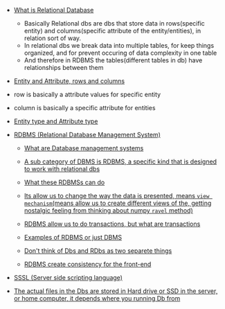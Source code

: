 - [What is Relational Database](https://youtu.be/ztHopE5Wnpc?si=dQPivUm68uzqiCKY&t=707)
  - Basically Relational dbs are dbs that store data in rows(specific entity) and columns(specific attribute of the entity/entities), in relation sort of way.
  - In relational dbs we break data into multiple tables, for keep things organized, and for prevent occuring of data complexity in one table
   - And therefore in RDBMS the tables(different tables in db) have relationships between them

 - [Entity and Attribute, rows and columns](https://youtu.be/ztHopE5Wnpc?si=gxTZDyyJqM_fRIjJ&t=767)
  - row is basically a attribute values for specific entity
  - column is basically a specific attribute for entities

- [Entity type and Attribute type](https://youtu.be/ztHopE5Wnpc?si=QGoXV-97T55AcJoY&t=1207)

- [RDBMS (Relational Database Management System)](https://youtu.be/ztHopE5Wnpc?si=IN71hWzgXa2rxDP3&t=1427) 
   -  [What are Database management systems](https://youtu.be/ztHopE5Wnpc?si=IN71hWzgXa2rxDP3&t=1427)
   - [A sub category of DBMS is RDBMS, a specific kind that is designed to work with relational dbs](https://youtu.be/ztHopE5Wnpc?si=KS8s-QFzUzAIuiOD&t=1577)
   - [What these RDBMSs can do](https://youtu.be/ztHopE5Wnpc?si=S5Ke23gavorrWx57&t=1597)
   - [Its allow us to change the way the data is presented, means `view mechanism`(means allow us to create different views of the, getting nostalgic feeling from thinking about numpy `ravel` method)](https://youtu.be/ztHopE5Wnpc?si=kYEPvL_glFFlLyFS&t=1617)

   - [RDBMS allow us to do transactions, but what are transactions](https://youtu.be/ztHopE5Wnpc?si=ckM5BMtdjWXbfUW-&t=1917)

   - [Examples of RDBMS or just DBMS](https://youtu.be/ztHopE5Wnpc?si=6t6uTgWxzb-6kcv_&t=1967)
   - [Don't think of Dbs and RDbs as two separete things](https://youtu.be/ztHopE5Wnpc?si=I1oZMnbMoN5v8KLm&t=2017)
    - [RDBMS create consistency for the front-end](https://youtu.be/ztHopE5Wnpc?si=gSRne8Xa0Jb1gPWz&t=2127)

- [SSSL (Server side scripting language)](https://youtu.be/ztHopE5Wnpc?si=lbsyGPGeutZUcGZg&t=2217)

- [The actual files in the Dbs are stored in Hard drive or SSD in the server, or home computer, it depends where you running Db from](https://youtu.be/ztHopE5Wnpc?si=7drw-CXFUX8LpuHM&t=2057)




